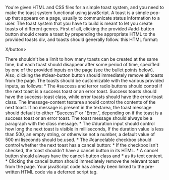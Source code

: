 You're given HTML and CSS files for a simple toast system, and you need to make the toast system functional using javaScript.
A toast is a simple pop-up that appears on a page, usually to communicate status information to a user. The toast system that you have to build is meant to let you create toasts of different genres.
First of all, clicking the provided #add-button button should create a toast by prepending the appropriate HTML to the provided toasts div, and toasts should generally follow. this HTML format:
<div class="toast success-toast">
<p class="message" Message content</p› <button class="cancel-button">X/button>
</div>
There shouldn't be a limit to how many toasts can be created at the same time, but each toast should disappear after some period of time, specifled by one of the provided inputs on the page (see the bullet points below). Also, clicking the #clear-button button should immediately remove all toasts from the page.
The toasts should be customizable with the various provided inputs, as follows:
*   The #success and terror radio buttons should control if the next toast is a success toast or an error toast. Success toasts should have the success-toast class, while error toasts should have the error-toast class. The Imessage-content textarea should control the contents of the next toast. If no message is present in the textarea, the toast message should default to either "Success!" or "Error.", depending on if the toast is a success toast or an error toast. The toast message should always be a paragraph with the class message.
*   The #duration input should control how long the next toast is visible in milliseconds, If the duration value is less than 500, an empty string, or otherwise not a number, a default value of 500 mi
liseconds should be.used.
*   The #cancelable checkbox should control whether the next toast has a cancel button:
*   If the checkbox isn't checked, the toast shouldn't have a cancel button in its HTML.
*   A cancel button should always have the cancel-button class and * as its text content.
*   Clicking the cancel button should immediately remove the relevant toast from the page.
Your javaScript code has already been linked to the pre-written HTML code via a deferred script tag.